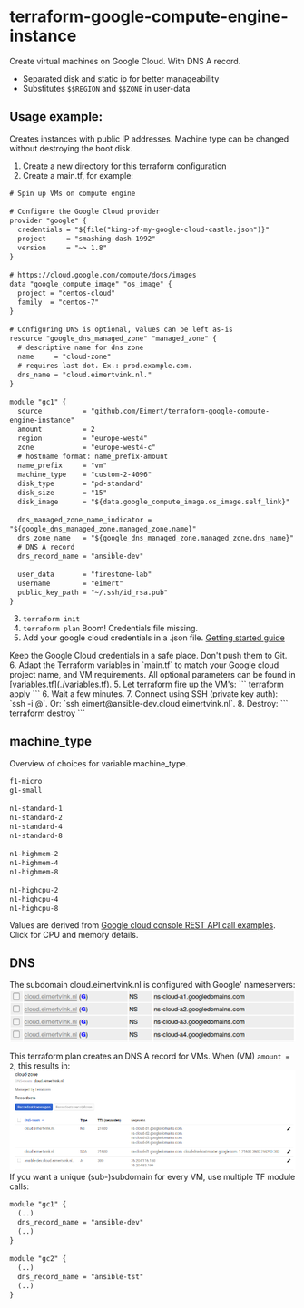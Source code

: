 # terraform-google-compute-engine-instance

Create virtual machines on Google Cloud. With DNS A record.

- Separated disk and static ip for better manageability
- Substitutes `$$REGION` and `$$ZONE` in user-data

## Usage example:

Creates instances with public IP addresses. Machine type can be changed without destroying the boot disk.

1. Create a new directory for this terraform configuration
2. Create a main.tf, for example:
```
# Spin up VMs on compute engine

# Configure the Google Cloud provider
provider "google" {
  credentials = "${file("king-of-my-google-cloud-castle.json")}"
  project     = "smashing-dash-1992"
  version     = "~> 1.8"
}

# https://cloud.google.com/compute/docs/images
data "google_compute_image" "os_image" {
  project = "centos-cloud"
  family  = "centos-7"
}

# Configuring DNS is optional, values can be left as-is
resource "google_dns_managed_zone" "managed_zone" {
  # descriptive name for dns zone
  name     = "cloud-zone"
  # requires last dot. Ex.: prod.example.com.
  dns_name = "cloud.eimertvink.nl."
}

module "gc1" {
  source          = "github.com/Eimert/terraform-google-compute-engine-instance"
  amount          = 2
  region          = "europe-west4"
  zone            = "europe-west4-c"
  # hostname format: name_prefix-amount
  name_prefix     = "vm"
  machine_type    = "custom-2-4096"
  disk_type       = "pd-standard"
  disk_size       = "15"
  disk_image      = "${data.google_compute_image.os_image.self_link}"

  dns_managed_zone_name_indicator = "${google_dns_managed_zone.managed_zone.name}"
  dns_zone_name   = "${google_dns_managed_zone.managed_zone.dns_name}"
  # DNS A record
  dns_record_name = "ansible-dev"

  user_data       = "firestone-lab"
  username        = "eimert"
  public_key_path = "~/.ssh/id_rsa.pub"
}

```
3. ```terraform init```
4. ```terraform plan``` Boom! Credentials file missing.
5. Add your google cloud credentials in a .json file. [Getting started guide](https://www.terraform.io/docs/providers/google/getting_started.html#adding-credentials)
<aside class="warning">
Keep the Google Cloud credentials in a safe place. Don't push them to Git.
</aside>
6. Adapt the Terraform variables in `main.tf` to match your Google cloud project name, and VM requirements. All optional parameters can be found in [variables.tf](./variables.tf).
5. Let terraform fire up the VM's:
```
terraform apply
```
6. Wait a few minutes.
7. Connect using SSH (private key auth): `ssh -i <private key> <username>@<ip from output>`. Or: `ssh eimert@ansible-dev.cloud.eimertvink.nl`.
8. Destroy:
```
terraform destroy
```

## machine_type
Overview of choices for variable machine_type.
```
f1-micro
g1-small

n1-standard-1
n1-standard-2
n1-standard-4
n1-standard-8

n1-highmem-2
n1-highmem-4
n1-highmem-8

n1-highcpu-2
n1-highcpu-4
n1-highcpu-8
```
Values are derived from [Google cloud console REST API call examples](https://console.cloud.google.com/compute/instancesAdd). Click for CPU and memory details.

## DNS

The subdomain cloud.eimertvink.nl is configured with Google' nameservers:<br>
<img src="./img/freedns-cloud.eimertvink.nl.png">

This terraform plan creates an DNS A record for VMs. When (VM) `amount = 2`, this results in:<br>
<img src="./img/console.cloud.google.com-cloud.eimertvink.nl.png">
<br>
If you want a unique (sub-)subdomain for every VM, use multiple TF module calls:
```
module "gc1" {
  (..)
  dns_record_name = "ansible-dev"
  (..)
}

module "gc2" {
  (..)
  dns_record_name = "ansible-tst"
  (..)
}
```
